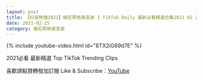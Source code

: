 ```yaml
---
layout: post
title: 【抖音熱搜2021】梅尼耶绝美变装 1 TikTok Daily 最新必看精選合集2021 02 25
date: 2021-02-25
category: 梅尼耶绝美变装
---
```


{% include youtube-video.html id="8TX2iG69d7E" %}

2021必看 最新精選 Top TikTok Trending Clips

喜歡請點贊轉發加訂閱 Like & Subscribe：[YouTube](https://www.youtube.com/channel/UCAoR7VcanIPd04uEq_GIylA/videos)

